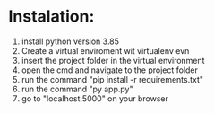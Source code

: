 # Instalation:
1) install python version 3.85
2) Create a virtual enviroment wit virtualenv evn
3) insert the project folder in the virtual environment
4)  open the cmd and navigate to the project folder
5)  run the command "pip install -r requirements.txt"
6) run the command "py app.py"
7) go to "localhost:5000" on your browser
